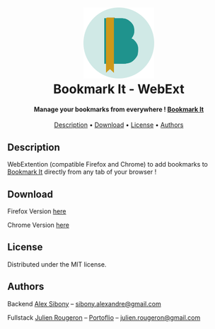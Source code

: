 <h1 align="center">
  <a href="https://bk-it.herokuapp.com/app/bookmarks" target="_blank"><img src="https://github.com/bookmark-it/crossapp/blob/master/static/img/logo.png?raw=true" alt="Bookmark-it" height="160"></a>
  <br>
  Bookmark It - WebExt
  <br>
</h1>

<h4 align="center">Manage your bookmarks from everywhere ! <a href="https://bk-it.herokuapp.com/app/bookmarks" target="_blank">Bookmark It</a></h4>

<p align="center">
  <a href="#description">Description</a> •
  <a href="#download">Download</a> •
  <a href="#license">License</a> •
  <a href="#authors">Authors</a>
</p>

## Description

WebExtention (compatible Firefox and Chrome) to add bookmarks to <a href="https://bk-it.herokuapp.com/app/bookmarks" target="_blank">Bookmark It</a> directly from any tab of your browser !

## Download

Firefox Version [here](https://addons.mozilla.org/en-US/firefox/addon/bookmarkit/)

Chrome Version [here](https://chrome.google.com/webstore/detail/bookmarkit/leeafgchcdafijkdmfbbmnlokpcojlml/related)

## License

Distributed under the MIT license.

## Authors

Backend
[Alex Sibony](https://github.com/alsib) – sibony.alexandre@gmail.com

Fullstack
[Julien Rougeron](https://github.com/julienr2) – [Portoflio](https://julienr2.github.io) – julien.rougeron@gmail.com
